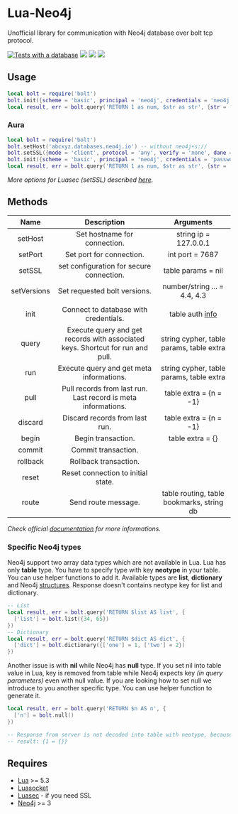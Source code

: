 # Lua-Neo4j

Unofficial library for communication with Neo4j database over bolt tcp protocol.

[![Tests with a database](https://github.com/stefanak-michal/lua-neo4j/actions/workflows/main.yml/badge.svg?branch=master)](https://github.com/stefanak-michal/lua-neo4j/actions/workflows/main.yml)
![](https://img.shields.io/github/stars/stefanak-michal/lua-neo4j) 
![](https://img.shields.io/github/v/release/stefanak-michal/lua-neo4j) 
![](https://img.shields.io/github/commits-since/stefanak-michal/lua-neo4j/latest)

## Usage

```lua
local bolt = require('bolt')
bolt.init({scheme = 'basic', principal = 'neo4j', credentials = 'neo4j'})
local result, err = bolt.query('RETURN 1 as num, $str as str', {str = 'Hello'})
```

### Aura

```lua
local bolt = require('bolt')
bolt.setHost('abcxyz.databases.neo4j.io') -- without neo4j+s://
bolt.setSSL({mode = 'client', protocol = 'any', verify = 'none', dane = true})
bolt.init({scheme = 'basic', principal = 'neo4j', credentials = 'password'})
local result, err = bolt.query('RETURN 1 as num, $str as str', {str = 'Hello'})
```

_More options for Luasec (setSSL) described [here](https://github.com/brunoos/luasec/wiki/LuaSec-1.0.x#ssl_newcontext)._

## Methods

| Name | Description | Arguments |
|:---:|:---:|:---:|
| setHost | Set hostname for connection. | string ip = 127.0.0.1 |
| setPort | Set port for connection. | int port = 7687 |
| setSSL | set configuration for secure connection. | table params = nil |
| setVersions | Set requested bolt versions. | number/string ... = 4.4, 4.3 |
| | | |
| init | Connect to database with credentials. | table auth [info](https://7687.org/bolt/bolt-protocol-message-specification-4.html#request-message---44---hello) |
| query | Execute query and get records with associated keys. Shortcut for run and pull. | string cypher, table params, table extra |
| run | Execute query and get meta informations. | string cypher, table params, table extra |
| pull | Pull records from last run. Last record is meta informations. | table extra = {n = -1} |
| discard | Discard records from last run. | table extra = {n = -1} |
| begin | Begin transaction. | table extra = {} |
| commit | Commit transaction. | |
| rollback | Rollback transaction. | |
| reset | Reset connection to initial state. | |
| route | Send route message. | table routing, table bookmarks, string db |

_Check official [documentation](https://7687.org/bolt/bolt-protocol-message-specification-4.html) for more informations._

### Specific Neo4j types

Neo4j support two array data types which are not available in Lua. Lua has only **table** type. You have to specify type with key **neotype** in your table. You can use helper functions to add it. Available types are **list**, **dictionary** and Neo4j [structures](https://github.com/stefanak-michal/lua-neo4j/blob/master/src/structures.lua). Response doesn't contains neotype key for list and dictionary.

```lua
-- List
local result, err = bolt.query('RETURN $list AS list', {
  ['list'] = bolt.list({34, 65})
})
-- Dictionary
local result, err = bolt.query('RETURN $dict AS dict', {
  ['dict'] = bolt.dictionary({['one'] = 1, ['two'] = 2})
})
```

Another issue is with **nil** while Neo4j has **null** type. If you set nil into table value in Lua, key is removed from table while Neo4j expects key _(in query parameters)_ even with null value. If you are looking how to set null we introduce to you another specific type. You can use helper function to generate it.

```lua
local result, err = bolt.query('RETURN $n AS n', {
  ['n'] = bolt.null()
})

-- Response from server is not decoded into table with neotype, because Lua can handle missing key as nil.
-- result: {1 = {}}
```

## Requires

- [Lua](https://www.lua.org/manual/5.3/) >= 5.3
- [Luasocket](https://w3.impa.br/~diego/software/luasocket/)
- [Luasec](https://github.com/brunoos/luasec) - if you need SSL
- [Neo4j](https://neo4j.com/) >= 3
